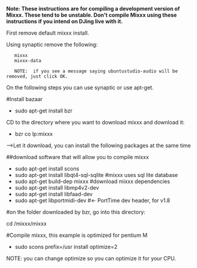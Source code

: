 **Note: These instructions are for compiling a development version of
Mixxx. These tend to be unstable. Don't compile Mixxx using these
instructions if you intend on DJing live with it.**

First remove default mixxx install.

Using synaptic remove the following:

``` 
   mixxx
   mixxx-data
```

``` 
   NOTE:  if you see a message saying ubuntustudio-audio will be removed, just click OK.
```

On the following steps you can use synaptic or use apt-get.

\#Install bazaar

  - sudo apt-get install bzr

CD to the directory where you want to download mixxx and download it:

  - bzr co lp:mixxx

\--\>Let it download, you can install the following packages at the same
time

\#\#download software that will allow you to compile mixxx

  - sudo apt-get install scons
  - sudo apt-get install libqt4-sql-sqlite \#mixxx uses sql lite
    database
  - sudo apt-get build-dep mixxx \#download mixxx dependencies
  - sudo apt-get install libmp4v2-dev
  - sudo apt-get install libfaad-dev
  - sudo apt-get libportmidi-dev \#\<- PortTime dev header, for v1.8

\#on the folder downloaded by bzr, go into this directory:

cd /mixxx/mixxx

\#Compile mixxx, this example is optimized for pentium M

  - sudo scons prefix=/usr install optimize=2

NOTE: you can change optimize so you can optimize it for your CPU.

